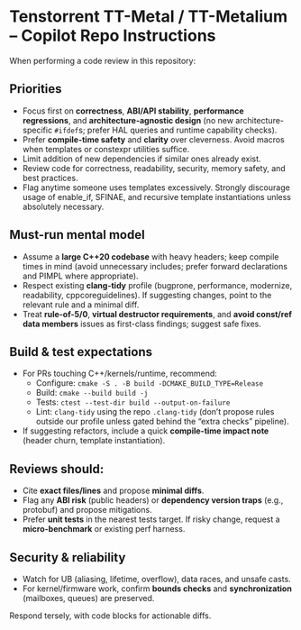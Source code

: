 # Tenstorrent TT-Metal / TT-Metalium – Copilot Repo Instructions

When performing a code review in this repository:

## Priorities
- Focus first on **correctness**, **ABI/API stability**, **performance regressions**, and **architecture-agnostic design** (no new architecture-specific `#ifdef`s; prefer HAL queries and runtime capability checks).
- Prefer **compile-time safety** and **clarity** over cleverness. Avoid macros when templates or constexpr utilities suffice.
- Limit addition of new dependencies if similar ones already exist.
- Review code for correctness, readability, security, memory safety, and best practices.
- Flag anytime someone uses templates excessively. Strongly discourage usage of enable_if, SFINAE, and recursive template instantiations unless absolutely necessary.

## Must-run mental model
- Assume a **large C++20 codebase** with heavy headers; keep compile times in mind (avoid unnecessary includes; prefer forward declarations and PIMPL where appropriate).
- Respect existing **clang-tidy** profile (bugprone, performance, modernize, readability, cppcoreguidelines). If suggesting changes, point to the relevant rule and a minimal diff.
- Treat **rule-of-5/0**, **virtual destructor requirements**, and **avoid const/ref data members** issues as first-class findings; suggest safe fixes.

## Build & test expectations
- For PRs touching C++/kernels/runtime, recommend:
  - Configure: `cmake -S . -B build -DCMAKE_BUILD_TYPE=Release`
  - Build: `cmake --build build -j`
  - Tests: `ctest --test-dir build --output-on-failure`
  - Lint: `clang-tidy` using the repo `.clang-tidy` (don’t propose rules outside our profile unless gated behind the “extra checks” pipeline).
- If suggesting refactors, include a quick **compile-time impact note** (header churn, template instantiation).

## Reviews should:
- Cite **exact files/lines** and propose **minimal diffs**.
- Flag any **ABI risk** (public headers) or **dependency version traps** (e.g., protobuf) and propose mitigations.
- Prefer **unit tests** in the nearest tests target. If risky change, request a **micro-benchmark** or existing perf harness.

## Security & reliability
- Watch for UB (aliasing, lifetime, overflow), data races, and unsafe casts.
- For kernel/firmware work, confirm **bounds checks** and **synchronization** (mailboxes, queues) are preserved.

Respond tersely, with code blocks for actionable diffs.
